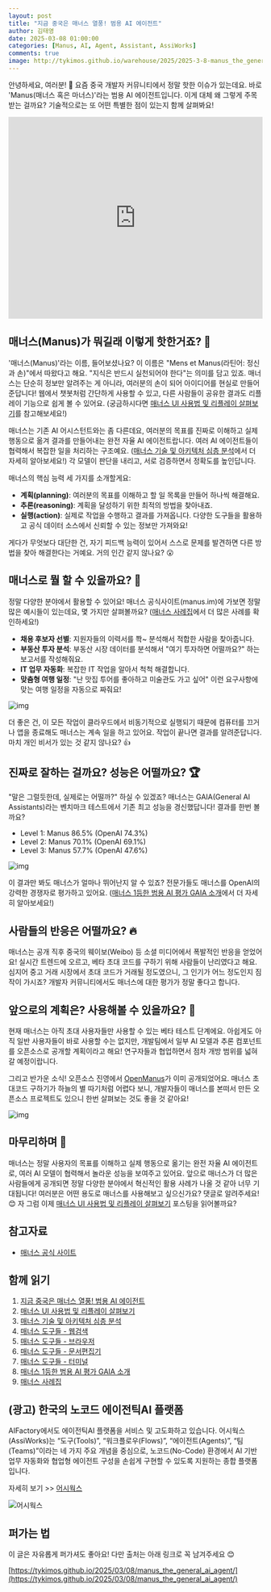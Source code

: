 ```yaml
---
layout: post
title: "지금 중국은 매너스 열풍! 범용 AI 에이전트"
author: 김태영
date: 2025-03-08 01:00:00
categories: [Manus, AI, Agent, Assistant, AssiWorks]
comments: true
image: http://tykimos.github.io/warehouse/2025/2025-3-8-manus_the_general_ai_agent_title.jpg
---
```


안녕하세요, 여러분! 👋 요즘 중국 개발자 커뮤니티에서 정말 핫한 이슈가 있는데요. 바로 'Manus(매너스 혹은 마너스)'라는 범용 AI 에이전트입니다. 이게 대체 왜 그렇게 주목받는 걸까요? 기술적으로는 또 어떤 특별한 점이 있는지 함께 살펴봐요!

<iframe width="100%" height="400" src="https://youtube.com/embed/..." title="YouTube video player" frameborder="0" allow="accelerometer; autoplay; clipboard-write; encrypted-media; gyroscope; picture-in-picture; web-share" allowfullscreen=""></iframe>

## 매너스(Manus)가 뭐길래 이렇게 핫한거죠? 🤔

'매너스(Manus)'라는 이름, 들어보셨나요? 이 이름은 "Mens et Manus(라틴어: 정신과 손)"에서 따왔다고 해요. "지식은 반드시 실천되어야 한다"는 의미를 담고 있죠. 매너스는 단순히 정보만 알려주는 게 아니라, 여러분의 손이 되어 아이디어를 현실로 만들어준답니다! 웹에서 챗봇처럼 간단하게 사용할 수 있고, 다른 사람들이 공유한 결과도 리플레이 기능으로 쉽게 볼 수 있어요. (궁금하시다면 [매너스 UI 사용법 및 리플레이 살펴보기](https://tykimos.github.io/2025/03/08/exploring_manus_ui_usage_and_replay)를 참고해보세요!)

매너스는 기존 AI 어시스턴트와는 좀 다른데요, 여러분의 목표를 진짜로 이해하고 실제 행동으로 옮겨 결과를 만들어내는 완전 자율 AI 에이전트랍니다. 여러 AI 에이전트들이 협력해서 복잡한 일을 처리하는 구조예요. ([매너스 기술 및 아키텍처 심층 분석](https://tykimos.github.io/2025/03/08/in_depth_analysis_of_manus_technology_and_architecture)에서 더 자세히 알아보세요!) 각 모델이 판단을 내리고, 서로 검증하면서 정확도를 높인답니다.

매너스의 핵심 능력 세 가지를 소개할게요:
- **계획(planning)**: 여러분의 목표를 이해하고 할 일 목록을 만들어 하나씩 해결해요.
- **추론(reasoning)**: 계획을 달성하기 위한 최적의 방법을 찾아내죠.
- **실행(action)**: 실제로 작업을 수행하고 결과를 가져옵니다. 다양한 도구들을 활용하고 공식 데이터 소스에서 신뢰할 수 있는 정보만 가져와요!

게다가 무엇보다 대단한 건, 자기 피드백 능력이 있어서 스스로 문제를 발견하면 다른 방법을 찾아 해결한다는 거예요. 거의 인간 같지 않나요? 😮

## 매너스로 뭘 할 수 있을까요? 🚀

정말 다양한 분야에서 활용할 수 있어요! 매너스 공식사이트(manus.im)에 가보면 정말 많은 예시들이 있는데요, 몇 가지만 살펴볼까요? ([매너스 사례집](https://tykimos.github.io/2025/03/08/manus_usecases)에서 더 많은 사례를 확인하세요!)

- **채용 후보자 선별**: 지원자들의 이력서를 쫙~ 분석해서 적합한 사람을 찾아줍니다.
- **부동산 투자 분석**: 부동산 시장 데이터를 분석해서 "여기 투자하면 어떨까요?" 하는 보고서를 작성해줘요.
- **IT 업무 자동화**: 복잡한 IT 작업을 알아서 척척 해결합니다.
- **맞춤형 여행 일정**: "난 맛집 투어를 좋아하고 미술관도 가고 싶어" 이런 요구사항에 맞는 여행 일정을 자동으로 짜줘요!

![img](http://tykimos.github.io/warehouse/2025/2025-3-8-manus_the_general_ai_agent_1.jpg)

더 좋은 건, 이 모든 작업이 클라우드에서 비동기적으로 실행되기 때문에 컴퓨터를 끄거나 앱을 종료해도 매너스는 계속 일을 하고 있어요. 작업이 끝나면 결과를 알려준답니다. 마치 개인 비서가 있는 것 같지 않나요? 👍

## 진짜로 잘하는 걸까요? 성능은 어떨까요? 🏆

"말은 그럴듯한데, 실제로는 어떨까?" 하실 수 있겠죠? 매너스는 GAIA(General AI Assistants)라는 벤치마크 테스트에서 기존 최고 성능을 경신했답니다! 결과를 한번 볼까요?

- Level 1: Manus 86.5% (OpenAI 74.3%)
- Level 2: Manus 70.1% (OpenAI 69.1%)
- Level 3: Manus 57.7% (OpenAI 47.6%)

![img](http://tykimos.github.io/warehouse/2025/2025-3-8-manus_the_general_ai_agent_2.jpg)

이 결과만 봐도 매너스가 얼마나 뛰어난지 알 수 있죠? 전문가들도 매너스를 OpenAI의 강력한 경쟁자로 평가하고 있어요. ([매너스 1등한 범용 AI 평가 GAIA 소개](https://tykimos.github.io/2025/03/08/gaia_manus_evaluation)에서 더 자세히 알아보세요!)

## 사람들의 반응은 어떨까요? 🔥

매너스는 공개 직후 중국의 웨이보(Weibo) 등 소셜 미디어에서 폭발적인 반응을 얻었어요! 실시간 트렌드에 오르고, 베타 초대 코드를 구하기 위해 사람들이 난리였다고 해요. 심지어 중고 거래 시장에서 초대 코드가 거래될 정도였으니, 그 인기가 어느 정도인지 짐작이 가시죠? 개발자 커뮤니티에서도 매너스에 대한 평가가 정말 좋다고 합니다.

## 앞으로의 계획은? 사용해볼 수 있을까요? 🔮

현재 매너스는 아직 초대 사용자들만 사용할 수 있는 베타 테스트 단계에요. 아쉽게도 아직 일반 사용자들이 바로 사용할 수는 없지만, 개발팀에서 일부 AI 모델과 추론 컴포넌트를 오픈소스로 공개할 계획이라고 해요! 연구자들과 협업하면서 점차 개방 범위를 넓혀갈 예정이랍니다.

그리고 반가운 소식! 오픈소스 진영에서 [OpenManus](https://github.com/mannaandpoem/OpenManus)가 이미 공개되었어요. 매너스 초대코드 구하기가 하늘의 별 따기처럼 어렵다 보니, 개발자들이 매너스를 본떠서 만든 오픈소스 프로젝트도 있으니 한번 살펴보는 것도 좋을 것 같아요!

![img](http://tykimos.github.io/warehouse/2025/2025-3-8-manus_the_general_ai_agent_0.jpg)

## 마무리하며 💌

매너스는 정말 사용자의 목표를 이해하고 실제 행동으로 옮기는 완전 자율 AI 에이전트로, 여러 AI 모델이 협력해서 놀라운 성능을 보여주고 있어요. 앞으로 매너스가 더 많은 사람들에게 공개되면 정말 다양한 분야에서 혁신적인 활용 사례가 나올 것 같아 너무 기대됩니다! 여러분은 어떤 용도로 매너스를 사용해보고 싶으신가요? 댓글로 알려주세요! 😊 자 그럼 이제 [매너스 UI 사용법 및 리플레이 살펴보기](https://tykimos.github.io/2025/03/08/exploring_manus_ui_usage_and_replay) 포스팅을 읽어볼까요?

## 참고자료

- [매너스 공식 사이트](https://manus.im)

## 함께 읽기

1. [지금 중국은 매너스 열풍! 범용 AI 에이전트](https://tykimos.github.io/2025/03/08/manus_the_general_ai_agent)
2. [매너스 UI 사용법 및 리플레이 살펴보기](https://tykimos.github.io/2025/03/08/exploring_manus_ui_usage_and_replay)
3. [매너스 기술 및 아키텍처 심층 분석](https://tykimos.github.io/2025/03/08/in_depth_analysis_of_manus_technology_and_architecture)
4. [매너스 도구들 - 웹검색](https://tykimos.github.io/2025/03/08/manus_tools_websearch)
5. [매너스 도구들 - 브라우저](https://tykimos.github.io/2025/03/08/manus_tools_browser)
6. [매너스 도구들 - 문서편집기](https://tykimos.github.io/2025/03/08/manus_tools_text_editor)
7. [매너스 도구들 - 터미널](https://tykimos.github.io/2025/03/08/manus_tools_terminal)
8. [매너스 1등한 범용 AI 평가 GAIA 소개](https://tykimos.github.io/2025/03/08/gaia_manus_evaluation)
9. [매너스 사례집](https://tykimos.github.io/2025/03/08/manus_usecases)

## (광고) 한국의 노코드 에이전틱AI 플랫폼

AIFactory에서도 에이전틱AI 플랫폼을 서비스 및 고도화하고 있습니다. 어시웍스(AssiWorks)는 “도구(Tools)”, “워크플로우(Flows)”, “에이전트(Agents)”, “팀(Teams)”이라는 네 가지 주요 개념을 중심으로, 노코드(No-Code) 환경에서 AI 기반 업무 자동화와 협업형 에이전트 구성을 손쉽게 구현할 수 있도록 지원하는 종합 플랫폼입니다. 

자세히 보기 >> [어시웍스](https://aifactory.space/guide/8/14)

![어시웍스](http://tykimos.github.io/warehouse/2025/2025-3-8-assiworks.png)

## 퍼가는 법

이 글은 자유롭게 퍼가셔도 좋아요! 다만 출처는 아래 링크로 꼭 남겨주세요 😊

[https://tykimos.github.io/2025/03/08/manus_the_general_ai_agent/](https://tykimos.github.io/2025/03/08/manus_the_general_ai_agent/)
